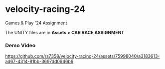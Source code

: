 # velocity-racing-24
Games &amp; Play '24 Assignment

The UNITY files are in **Assets > CAR RACE ASSIGNMENT**

### Demo Video

https://github.com/rs7358/velocity-racing-24/assets/75998040/a3183613-ad67-4314-81bb-3697dd0946b6

